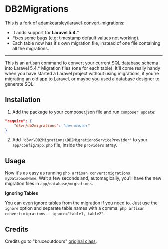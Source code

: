 # DB2Migrations

This is a fork of [adamkearsley/laravel-convert-migrations](adamkearsley/laravel-convert-migrations):
* It adds support for **Laravel 5.4.***.
* Fixes some bugs (e.g: timestamp default values not working).
* Each table now has it's own migration file, instead of one file containing all the migrations.

---

This is an artisan command to convert your current SQL database schema into Laravel 5.4.* Migration files (one for each table). It'll come really handy when you have started a Laravel project without using migrations, if you're migrating an old app to Laravel, or maybe you used a database designer to generate SQL.

## Installation

1. Add the package to your composer.json file and run `composer update`:

```json
"require": {
    "d3vr/db2migrations": "dev-master"
}
```

2. Add `'d3vr\DB2Migrations\DB2MigrationsServiceProvider'` to your `app/config/app.php` file, inside the `providers` array.

## Usage

Now it's as easy as running `php artisan convert:migrations myDatabaseName`. Wait a few seconds and, automagically, you'll have the new migration files in `app/database/migrations`.

**Ignoring Tables**

You can even ignore tables from the migration if you need to. Just use the `ignore` option and separate table names with a comma: `php artisan convert:migrations --ignore="table1, table2"`.

## Credits

Credits go to "bruceoutdoors" [original class](https://gist.github.com/bruceoutdoors/9166186).